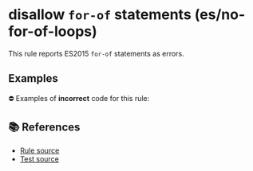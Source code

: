# disallow `for-of` statements (es/no-for-of-loops)

This rule reports ES2015 `for-of` statements as errors.

## Examples

⛔ Examples of **incorrect** code for this rule:

<eslint-playground type="bad" code="/*eslint es/no-for-of-loops: error */
for (var a of b) {}
for (let a of b) {}
for (a of b) {}
" />

## 📚 References

- [Rule source](https://github.com/mysticatea/eslint-plugin-es/blob/v1.2.0/lib/rules/no-for-of-loops.js)
- [Test source](https://github.com/mysticatea/eslint-plugin-es/blob/v1.2.0/tests/lib/rules/no-for-of-loops.js)
